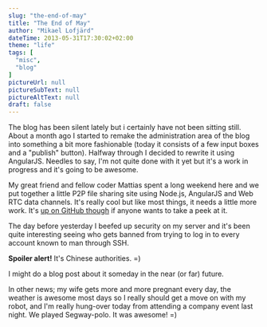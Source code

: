 ```yaml
---
slug: "the-end-of-may"
title: "The End of May"
author: "Mikael Lofjärd"
dateTime: 2013-05-31T17:30:02+02:00
theme: "life"
tags: [
  "misc",
  "blog"
]
pictureUrl: null
pictureSubText: null
pictureAltText: null
draft: false
---
```

The blog has been silent lately but i certainly have not been sitting still. About a month ago I started to remake the administration area of the blog into something a bit more fashionable (today it consists of a few input boxes and a "publish" button). Halfway through I decided to rewrite it using AngularJS. Needles to say, I'm not quite done with it yet but it's a work in progress and it's going to be awesome.

My great friend and fellow coder Mattias spent a long weekend here and we put together a little P2P file sharing site using Node.js, AngularJS and Web RTC data channels. It's really cool but like most things, it needs a little more work. It's [up on GitHub though](https://github.com/mlofjard/WebDrop) if anyone wants to take a peek at it.

The day before yesterday I beefed up security on my server and it's been quite interesting seeing who gets banned from trying to log in to every account known to man through SSH.

__Spoiler alert!__ It's Chinese authorities. =)

I might do a blog post about it someday in the near (or far) future.

In other news; my wife gets more and more pregnant every day, the weather is awesome most days so I really should get a move on with my robot, and I'm really hung-over today from attending a company event last night. We played Segway-polo. It was awesome! =)
